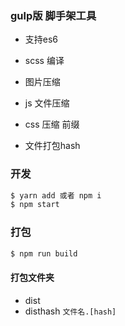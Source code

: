 ### gulp版 脚手架工具  

* 支持es6 
* scss 编译
* 图片压缩
* js 文件压缩
* css 压缩 前缀

* 文件打包hash

### 开发
```sh
$ yarn add 或者 npm i
$ npm start
```
### 打包

```sh
$ npm run build
```
#### 打包文件夹
* dist
* disthash  `文件名.[hash]`

